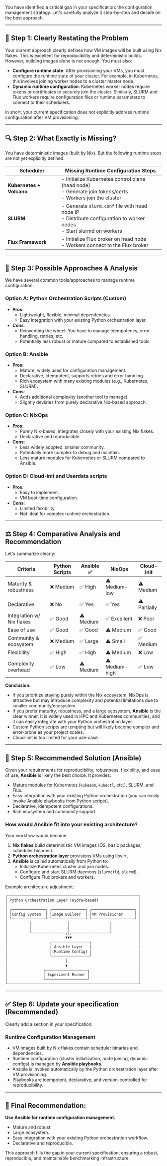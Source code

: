 
You have identified a critical gap in your specification: the configuration management strategy. Let's carefully analyze it step-by-step and decide on the best approach.

---

## 📝 Step 1: Clearly Restating the Problem 

Your current approach clearly defines how VM images will be built using Nix flakes. This is excellent for reproducibility and deterministic builds. However, building images alone is not enough. You must also:

- **Configure runtime state**: After provisioning your VMs, you must configure the runtime state of your cluster. For example, in Kubernetes, this involves joining worker nodes to a cluster master node.
- **Dynamic runtime configuration**: Kubernetes worker nodes require tokens or certificates to securely join the cluster. Similarly, SLURM and Flux workers require configuration files or runtime parameters to connect to their schedulers.

In short, your current specification does not explicitly address runtime configuration after VM provisioning.

---

## 🔍 Step 2: What Exactly is Missing?

You have deterministic images (built by Nix). But the following runtime steps are not yet explicitly defined:

| Scheduler                | Missing Runtime Configuration Steps                                                                                       |
| ------------------------ | ------------------------------------------------------------------------------------------------------------------------- |
| **Kubernetes + Volcano** | - Initialize Kubernetes control plane (head node)<br>- Generate join tokens/certs<br>- Workers join the cluster           |
| **SLURM**                | - Generate `slurm.conf` file with head node IP<br>- Distribute configuration to worker nodes<br>- Start slurmd on workers |
| **Flux Framework**       | - Initialize Flux broker on head node<br>- Workers connect to the Flux broker                                             |

---

## 📌 Step 3: Possible Approaches & Analysis

We have several common tools/approaches to manage runtime configuration:

### Option A: Python Orchestration Scripts (Custom)
- **Pros**:
  - Lightweight, flexible, minimal dependencies.
  - Easy integration with your existing Python orchestration layer.
- **Cons**:
  - Reinventing the wheel: You have to manage idempotency, error handling, retries, etc.
  - Potentially less robust or mature compared to established tools.

### Option B: Ansible
- **Pros**:
  - Mature, widely used for configuration management.
  - Declarative, idempotent, supports retries and error handling.
  - Rich ecosystem with many existing modules (e.g., Kubernetes, SLURM).
- **Cons**:
  - Adds additional complexity (another tool to manage).
  - Slightly deviates from purely declarative Nix-based approach.

### Option C: NixOps
- **Pros**:
  - Purely Nix-based, integrates closely with your existing Nix flakes.
  - Declarative and reproducible.
- **Cons**:
  - Less widely adopted, smaller community.
  - Potentially more complex to debug and maintain.
  - Less mature modules for Kubernetes or SLURM compared to Ansible.

### Option D: Cloud-init and Userdata scripts
- **Pros**:
  - Easy to implement.
  - VM boot-time configuration.
- **Cons**:
  - Limited flexibility.
  - Not ideal for complex runtime orchestration.

---

## ⚖️ Step 4: Comparative Analysis and Recommendation

Let's summarize clearly:

| Criteria                    | Python Scripts  | Ansible ✅          | NixOps            | Cloud-init        |
|-----------------------------|-----------------|---------------------|-------------------|-------------------|
| Maturity & robustness       | ❌ Medium       | ✅ High             | ⚠️ Medium-low     | ⚠️ Medium         |
| Declarative                 | ❌ No           | ✅ Yes              | ✅ Yes            | ⚠️ Partially      |
| Integration w/ Nix flakes   | ✅ Good         | ⚠️ Medium           | ✅ Excellent      | ❌ Poor           |
| Ease of use                 | ✅ Good         | ✅ Good             | ⚠️ Medium         | ✅ Good           |
| Community & ecosystem       | ❌ Medium       | ✅ Large            | ⚠️ Small          | ✅ Medium         |
| Flexibility                 | ✅ High         | ✅ High             | ⚠️ Medium         | ❌ Low            |
| Complexity overhead         | ✅ Low          | ⚠️ Medium           | ⚠️ Medium-high    | ✅ Low            |

**Conclusion:**  
- If you prioritize staying purely within the Nix ecosystem, NixOps is attractive but may introduce complexity and potential limitations due to smaller community/ecosystem.
- If you prefer maturity, robustness, and a large ecosystem, **Ansible** is the clear winner. It is widely used in HPC and Kubernetes communities, and it can easily integrate with your Python orchestration layer.
- Custom Python scripts are tempting but will likely become complex and error-prone as your project scales.
- Cloud-init is too limited for your use-case.

---

## 🚩 Step 5: Recommended Solution (Ansible)

Given your requirements for reproducibility, robustness, flexibility, and ease of use, **Ansible** is likely the best choice. It provides:

- Mature modules for Kubernetes (`kubeadm`, `kubectl`, etc.), SLURM, and Flux.
- Easy integration with your existing Python orchestration (you can easily invoke Ansible playbooks from Python scripts).
- Declarative, idempotent configurations.
- Rich ecosystem and community support.

### How would Ansible fit into your existing architecture?

Your workflow would become:

1. **Nix flakes** build deterministic VM images (OS, basic packages, scheduler binaries).
2. **Python orchestration layer** provisions VMs using libvirt.
3. **Ansible** is called automatically from Python to:
   - Initialize Kubernetes cluster and join nodes.
   - Configure and start SLURM daemons (`slurmctld`, `slurmd`).
   - Configure Flux brokers and workers.

Example architecture adjustment:

```txt
┌───────────────────────────────────────────────────────────┐
│ Python Orchestration Layer (Hydra-based)                  │
│                                                           │
│ ┌───────────────┐ ┌───────────────┐ ┌───────────────────┐ │
│ │Config System  │ │Image Builder  │ │VM Provisioner     │ │
│ └───────────────┘ └───────────────┘ └───────────────────┘ │
│          │                │                  │            │
│          │                │                  │            │
│          └───────────────┐│┌─────────────────┘            │
│                          ▼▼▼                              │
│                   ┌─────────────────┐                     │
│                   │ Ansible Layer   │                     │
│                   │(Runtime Config) │                     │
│                   └─────────────────┘                     │
│                          │                                │
│                          ▼                                │
│                ┌───────────────────┐                      │
│                │ Experiment Runner │                      │
│                └───────────────────┘                      │
└───────────────────────────────────────────────────────────┘
```

---

## ✅ Step 6: Update your specification (Recommended)

Clearly add a section in your specification:

### Runtime Configuration Management
- VM images built by Nix flakes contain scheduler binaries and dependencies.
- Runtime configuration (cluster initialization, node joining, dynamic configs) is managed by **Ansible playbooks**.
- Ansible is invoked automatically by the Python orchestration layer after VM provisioning.
- Playbooks are idempotent, declarative, and version-controlled for reproducibility.

---

## 🏅 Final Recommendation:

**Use Ansible for runtime configuration management.**  
- Mature and robust.
- Large ecosystem.
- Easy integration with your existing Python orchestration workflow.
- Declarative and reproducible.

This approach fills the gap in your current specification, ensuring a robust, reproducible, and maintainable benchmarking infrastructure.
